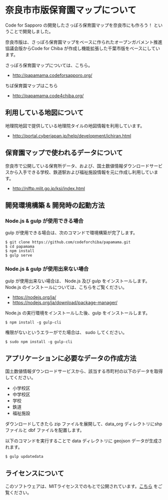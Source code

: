 # 奈良市市版保育園マップについて

Code for Sapporo の開発したさっぽろ保育園マップを奈良市にも作ろう！ ということで開発しました。

奈良市版は、さっぽろ保育園マップをベースに作られたオープンガバメント推進協議会版からCode for Chiba が作成し機能拡張した千葉市版をベースにしています。

さっぽろ保育園マップについては、こちら。

- http://papamama.codeforsapporo.org/


ちば保育園マップはこちら

- http://papamama.code4chiba.org/

## 利用している地図について

地理院地図で提供している地理院タイルの地図情報を利用しています。

- http://portal.cyberjapan.jp/help/development/ichiran.html

## 保育園マップで使われるデータについて

奈良市で公開している保育所データ、および、国土数値情報ダウンロードサービスから入手できる学校、鉄道駅および福祉施設情報を元に作成し利用しています。

- http://nlftp.mlit.go.jp/ksj/index.html

## 開発環境構築 & 開発時の起動方法

### Node.js & gulp が使用できる場合

gulp が使用できる場合は、次のコマンドで環境構築が完了します。

    $ git clone https://github.com/codeforchiba/papamama.git
    $ cd papamama
    $ npm install
    $ gulp serve

### Node.js & gulp が使用出来ない場合

gulp が使用出来ない場合は、 Node.js 及び gulp をインストールします。Node.js のインストールについては、こちらをご覧ください。

- https://nodejs.org/ja/
- https://nodejs.org/ja/download/package-manager/

Node.js の実行環境をインストールした後、gulp をインストールします。

    $ npm install -g gulp-cli

権限がないというエラーがでた場合は、 sudo してください。

    $ sudo npm install -g gulp-cli

## アプリケーションに必要なデータの作成方法

国土数値情報ダウンロードサービスから、該当する市町村の以下のデータを取得してください。

- 小学校区
- 中学校区
- 学校
- 鉄道
- 福祉施設

ダウンロードしてきたら zip ファイルを展開して、data_org ディレクトリにshp ファイルと dbf ファイルを配置します。

以下のコマンドを実行することで data ディレクトリに geojson データが生成されます。

    $ gulp updatedata

## ライセンスについて

このソフトウェアは、MITライセンスでのもとで公開されています。[こちら](LICENSE.txt) をご覧ください。

